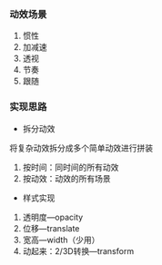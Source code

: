 ### 动效场景
1) 惯性
2) 加减速
3) 透视
4) 节奏
5) 跟随

### 实现思路

- 拆分动效

将复杂动效拆分成多个简单动效进行拼装

1) 按时间：同时间的所有动效
2) 按动效：动效的所有场景

- 样式实现

1) 透明度—opacity
2) 位移—translate
3) 宽高—width（少用）
4) 动起来：2/3D转换—transform